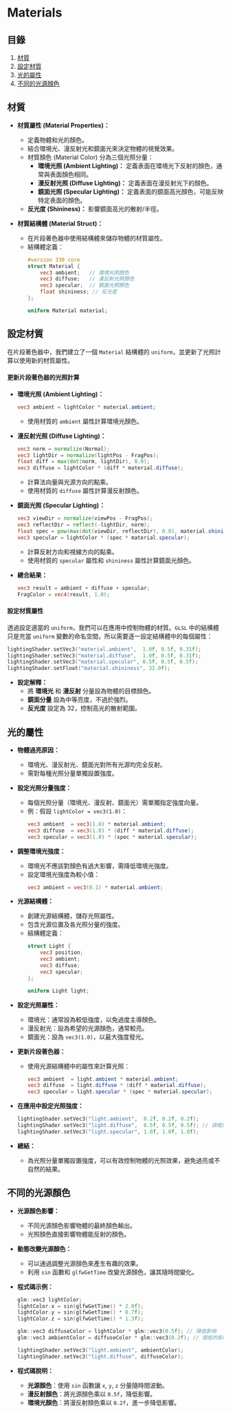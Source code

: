 ﻿# Materials
## 目錄
1. [材質](#材質)
2. [設定材質](#設定材質)
3. [光的屬性](#光的屬性)
4. [不同的光源顏色](#不同的光源顏色)






## 材質

- **材質屬性 (Material Properties)：**
  - 定義物體和光的顏色。
  - 結合環境光、漫反射光和鏡面光來決定物體的視覺效果。
  - 材質顏色 (Material Color) 分為三個光照分量：
    - **環境光照 (Ambient Lighting)：** 定義表面在環境光下反射的顏色，通常與表面顏色相同。
    - **漫反射光照 (Diffuse Lighting)：** 定義表面在漫反射光下的顏色。
    - **鏡面光照 (Specular Lighting)：** 定義表面的鏡面高光顏色，可能反映特定表面的顏色。
  - **反光度 (Shininess)：** 影響鏡面高光的散射/半徑。

- **材質結構體 (Material Struct)：**
  - 在片段著色器中使用結構體來儲存物體的材質屬性。
  - 結構體定義：
    ```glsl
    #version 330 core
    struct Material {
        vec3 ambient;   // 環境光照顏色
        vec3 diffuse;   // 漫反射光照顏色
        vec3 specular;  // 鏡面光照顏色
        float shininess; // 反光度
    };

    uniform Material material;
    ```


## 設定材質

在片段著色器中，我們建立了一個 `Material` 結構體的 `uniform`，並更新了光照計算以使用新的材質屬性。

#### 更新片段著色器的光照計算

- **環境光照 (Ambient Lighting)：**
  ```glsl
  vec3 ambient = lightColor * material.ambient;
  ```
  - 使用材質的 `ambient` 屬性計算環境光顏色。

- **漫反射光照 (Diffuse Lighting)：**
  ```glsl
  vec3 norm = normalize(Normal);
  vec3 lightDir = normalize(lightPos - FragPos);
  float diff = max(dot(norm, lightDir), 0.0);
  vec3 diffuse = lightColor * (diff * material.diffuse);
  ```
  - 計算法向量與光源方向的點乘。
  - 使用材質的 `diffuse` 屬性計算漫反射顏色。

- **鏡面光照 (Specular Lighting)：**
  ```glsl
  vec3 viewDir = normalize(viewPos - FragPos);
  vec3 reflectDir = reflect(-lightDir, norm);
  float spec = pow(max(dot(viewDir, reflectDir), 0.0), material.shininess);
  vec3 specular = lightColor * (spec * material.specular);
  ```
  - 計算反射方向和視線方向的點乘。
  - 使用材質的 `specular` 屬性和 `shininess` 屬性計算鏡面光顏色。

- **總合結果：**
  ```glsl
  vec3 result = ambient + diffuse + specular;
  FragColor = vec4(result, 1.0);
  ```

#### 設定材質屬性

透過設定適當的 `uniform`，我們可以在應用中控制物體的材質。`GLSL` 中的結構體只是充當 `uniform` 變數的命名空間，所以需要逐一設定結構體中的每個屬性：

```cpp
lightingShader.setVec3("material.ambient",  1.0f, 0.5f, 0.31f);
lightingShader.setVec3("material.diffuse",  1.0f, 0.5f, 0.31f);
lightingShader.setVec3("material.specular", 0.5f, 0.5f, 0.5f);
lightingShader.setFloat("material.shininess", 32.0f);
```

- **設定解釋：**
  - 將 **環境光** 和 **漫反射** 分量設為物體的目標顏色。
  - **鏡面分量** 設為中等亮度，不過於強烈。
  - **反光度** 設定為 32，控制高光的散射範圍。


## 光的屬性
- **物體過亮原因：**
  - 環境光、漫反射光、鏡面光對所有光源均完全反射。
  - 需對每種光照分量單獨設置強度。

- **設定光照分量強度：**
  - 每個光照分量（環境光、漫反射、鏡面光）需單獨指定強度向量。
  - 例：假設 `lightColor = vec3(1.0)`：
    ```glsl
    vec3 ambient  = vec3(1.0) * material.ambient;
    vec3 diffuse  = vec3(1.0) * (diff * material.diffuse);
    vec3 specular = vec3(1.0) * (spec * material.specular);
    ```

- **調整環境光強度：**
  - 環境光不應該對顏色有過大影響，需降低環境光強度。
  - 設定環境光強度為較小值：
    ```glsl
    vec3 ambient = vec3(0.1) * material.ambient;
    ```

- **光源結構體：**
  - 創建光源結構體，儲存光照屬性。
  - 包含光源位置及各光照分量的強度。
  - 結構體定義：
    ```glsl
    struct Light {
        vec3 position;
        vec3 ambient;
        vec3 diffuse;
        vec3 specular;
    };
    
    uniform Light light;
    ```

- **設定光照屬性：**
  - 環境光：通常設為較低強度，以免過度主導顏色。
  - 漫反射光：設為希望的光源顏色，通常較亮。
  - 鏡面光：設為 `vec3(1.0)`，以最大強度發光。

- **更新片段著色器：**
  - 使用光源結構體中的屬性來計算光照：
    ```glsl
    vec3 ambient  = light.ambient * material.ambient;
    vec3 diffuse  = light.diffuse * (diff * material.diffuse);
    vec3 specular = light.specular * (spec * material.specular);
    ```

- **在應用中設定光照強度：**
  ```cpp
  lightingShader.setVec3("light.ambient",  0.2f, 0.2f, 0.2f);
  lightingShader.setVec3("light.diffuse",  0.5f, 0.5f, 0.5f); // 调暗光照以搭配场景
  lightingShader.setVec3("light.specular", 1.0f, 1.0f, 1.0f);
  ```

- **總結：**
  - 為光照分量單獨設置強度，可以有效控制物體的光照效果，避免過亮或不自然的結果。


## 不同的光源顏色
- **光源顏色影響：**
  - 不同光源顏色影響物體的最終顏色輸出。
  - 光照顏色直接影響物體能反射的顏色。

- **動態改變光源顏色：**
  - 可以通過調整光源顏色來產生有趣的效果。
  - 利用 `sin` 函數和 `glfwGetTime` 改變光源顏色，讓其隨時間變化。

- **程式碼示例：**
  ```cpp
  glm::vec3 lightColor;
  lightColor.x = sin(glfwGetTime() * 2.0f);
  lightColor.y = sin(glfwGetTime() * 0.7f);
  lightColor.z = sin(glfwGetTime() * 1.3f);

  glm::vec3 diffuseColor = lightColor * glm::vec3(0.5f); // 降低影响
  glm::vec3 ambientColor = diffuseColor * glm::vec3(0.2f); // 很低的影响

  lightingShader.setVec3("light.ambient", ambientColor);
  lightingShader.setVec3("light.diffuse", diffuseColor);
  ```

- **程式碼說明：**
  - **光源顏色**：使用 `sin` 函數讓 `x`, `y`, `z` 分量隨時間波動。
  - **漫反射顏色**：將光源顏色乘以 `0.5f`，降低影響。
  - **環境光顏色**：將漫反射顏色乘以 `0.2f`，進一步降低影響。
